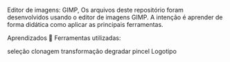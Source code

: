 Editor de imagens: GIMP, Os arquivos deste repositório foram desenvolvidos usando o editor de imagens GIMP. A intenção é aprender de forma didática como aplicar as principais ferramentas.

Aprendizados 🤯 Ferramentas utilizadas:

seleção
clonagem
transformação
degradar
pincel
Logotipo
